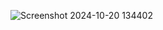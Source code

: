 ![Screenshot 2024-10-20 134402](https://github.com/user-attachments/assets/c1b2e744-2c11-4cbd-b24e-5316e6c43635)
